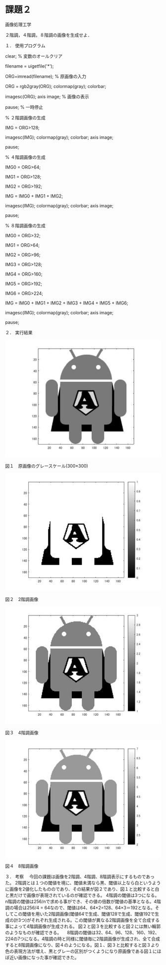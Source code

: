 # 課題２
画像処理工学

２階調，４階調，８階調の画像を生成せよ．

１．	使用プログラム

clear; % 変数のオールクリア 
 
 filename = uigetfile('*');
 
 ORG=imread(filename); % 原画像の入力 
 
 ORG = rgb2gray(ORG); colormap(gray); colorbar; 
 
 imagesc(ORG); axis image; % 画像の表示 
 
 pause; % 一時停止 

 
 
 % ２階調画像の生成 
 
 IMG = ORG>128; 
 
 imagesc(IMG); colormap(gray); colorbar;  axis image; 
 
 pause; 
 
 
 % ４階調画像の生成 
 
 IMG0 = ORG>64; 
 
 IMG1 = ORG>128; 
 
 IMG2 = ORG>192; 
 
 IMG = IMG0 + IMG1 + IMG2; 
 
 imagesc(IMG); colormap(gray); colorbar;  axis image; 
 
 pause;
 
  % ８階調画像の生成
  
IMG0 = ORG>32;

IMG1 = ORG>64;

IMG2 = ORG>96;


IMG3 = ORG>128;

IMG4 = ORG>160;

IMG5 = ORG>192;

IMG6 = ORG>224;

IMG = IMG0 + IMG1 + IMG2 + IMG3 + IMG4 + IMG5 + IMG6;

imagesc(IMG); colormap(gray); colorbar; axis image;

pause;


２．	実行結果

 ![原画像](https://github.com/enazii0312/image/blob/master/and2-1.jpg)
 
図１　原画像のグレースケール(300×300)


  ![原画像](https://github.com/enazii0312/image/blob/master/and2-2.jpg)
  
図２　2階調画像

  ![原画像](https://github.com/enazii0312/image/blob/master/and2-3.jpg)
  
図３　4階調画像

  ![原画像](https://github.com/enazii0312/image/blob/master/and2-4.jpg)
  
図４　8階調画像

３．	考察
　今回の課題は画像を2階調、4階調、8階調表示にするものであった。
2階調とは１つの閾値を境に、閾値未満なら黒、閾値以上なら白というように画像を2値化したもののであり、その結果が図２であり、図１と比較すると白と黒だけで画像が表現されているのが確認できる。
4階調の閾値は3つになる。n階調の閾値は256/nで求める事ができ、その値の倍数が閾値の基準となる。4階調の場合は256/4 = 64なので、閾値は64、64×2=128、64×3＝192となる。そしてこの閾値を用いた2階調画像(閾値64で生成、閾値128で生成、閾値192で生成の計3つ)がそれぞれ生成される。この閾値が異なる2階調画像を全て合成する事によって4階調画像が生成される。
図２と図３を比較すると図２には無い輪郭のようなものが確認できる。
　8階調の閾値は32、64、96、128、160、192、224の7つになる。4階調の時と同様に閾値毎に2階調画像が生成され、全て合成すると8階調画像になり、図４のようになる。図１、図３と比較すると図３より色の表現方法が増え、黒とグレーの区別がつくようになり原画像である図１にほぼ近い画像になった事が確認できた。

